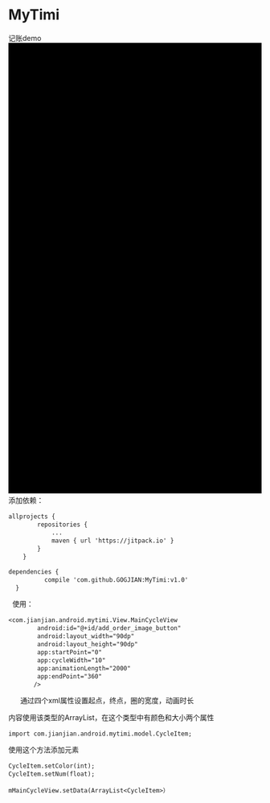 # MyTimi
记账demo
![示意图](https://github.com/GOGJIAN/MyTimi/blob/master/untitled.gif)
添加依赖：
```
allprojects {
		repositories {
			...
			maven { url 'https://jitpack.io' }
		}
	}
```
	
  ```
  dependencies {
	        compile 'com.github.GOGJIAN:MyTimi:v1.0'
	}
  ```
  
使用：
```
<com.jianjian.android.mytimi.View.MainCycleView
        android:id="@+id/add_order_image_button"
        android:layout_width="90dp"
        android:layout_height="90dp"
        app:startPoint="0"
        app:cycleWidth="10"
        app:animationLength="2000"
        app:endPoint="360"
       />
```
       
通过四个xml属性设置起点，终点，圈的宽度，动画时长

内容使用该类型的ArrayList，在这个类型中有颜色和大小两个属性
```
import com.jianjian.android.mytimi.model.CycleItem;
```
使用这个方法添加元素
```
CycleItem.setColor(int);
CycleItem.setNum(float);

mMainCycleView.setData(ArrayList<CycleItem>）
```
